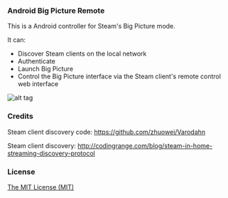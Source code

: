 ### Android Big Picture Remote

This is a Android controller for Steam's Big Picture mode. 

It can:

- Discover Steam clients on the local network
- Authenticate
- Launch Big Picture
- Control the Big Picture interface via the Steam client's remote control web interface

![alt tag](https://i.imgur.com/CtnAOjJ.png)

### Credits 

Steam client discovery code:
https://github.com/zhuowei/Varodahn

Steam client discovery:
http://codingrange.com/blog/steam-in-home-streaming-discovery-protocol

### License
[The MIT License (MIT)](http://opensource.org/licenses/MIT)
